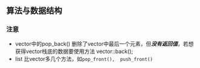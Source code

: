 ## 算法与数据结构

### 注意
-	vector中的pop_back() 删除了vector中最后一个元素，但***没有返回值***，若想获得vector栈底的数据要使用方法 vector::back();
-	list 比vector多几个方法，如`pop_front(),  push_front()`
